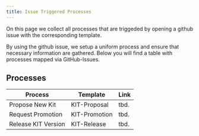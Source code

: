 ```yaml
---
title: Issue Triggered Processes
---
```


On this page we collect all processes that are triggeded by opening a github issue with the corresponding template.

By using the github issue, we setup a uniform process and ensure that necessary information are gathered. Below you will find a table with processes mapped via GitHub-Issues.

## Processes

| Process             | Template      | Link |
| ------------------- | ------------- | ---- |
| Propose New Kit     | KIT-Proposal  | tbd. |
| Request Promotion   | KIT-Promotion | tbd. |
| Release KIT Version | KIT-Release   | tbd. |
